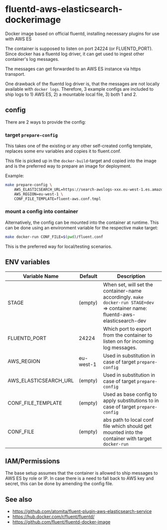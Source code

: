 # fluentd-aws-elasticsearch-dockerimage
Docker image based on official fluentd, installing necessary plugins for use with AWS ES

The container is supposed to listen on port 24224 (or FLUENTD\_PORT). Since docker has a fluentd log driver, it can get used to ingest other container's log messages.

The messages can get forwarded to an AWS ES instance via https transport.

One drawback of the fluentd log driver is, that the messages are not locally available with `docker logs`. Therefore, 3 example configs are included to ship logs to 1) AWS ES, 2) a mountable local file, 3) both 1 and 2.

## config
There are 2 ways to provide the config:
### target `prepare-config`
This takes one of the existing or any other self-created config template, replaces some env variables and copies it to fluent.conf.

This file is picked up in the `docker-build`-target and copied into the image and is the preferred way to prepare an image for deployment.

Example:
```bash
make prepare-config \
    AWS_ELASTICSEARCH_URL=https://search-awslogs-xxx.eu-west-1.es.amazonaws.com \
    AWS_REGION=eu-west-1 \
    CONF_FILE_TEMPLATE=fluent-aws.conf.tmpl
```

### mount a config into container
Alternatively, the config can be mounted into the container at runtime. This can be done using an environment variable for the respective make target:
```bash
make docker-run CONF_FILE=$(pwd)/fluent.conf
```

This is the preferred way for local/testing scenarios.


## ENV variables
Variable Name          |Default    |Description
---                    |---        |---
STAGE                  | (empty)   | When set, will set the container-name accordingly. `make docker-run STAGE=dev` => container name: fluentd-aws-elasticsearch-dev
FLUENTD\_PORT          | 24224     | Which port to export from the container to listen on for incoming log messages.
AWS\_REGION            | eu-west-1 | Used in substitution in case of target `prepare-config`
AWS\_ELASTICSEARCH\_URL| (empty)   | Used in substitution in case of target `prepare-config`
CONF\_FILE\_TEMPLATE   | (empty)   | Used as base config to apply substitutions to in case of target `prepare-config`
CONF\_FILE             | (empty)   | abs path to local conf file which should get mounted into the container with target `docker-run`

## IAM/Permissions
The base setup assumes that the container is allowed to ship messages to AWS ES by role or IP.
In case there is a need to fall back to AWS key and secret, this can be done by amending the config file.

## See also
* https://github.com/atomita/fluent-plugin-aws-elasticsearch-service
* https://hub.docker.com/r/fluent/fluentd/
* https://github.com/fluent/fluentd-docker-image
 
